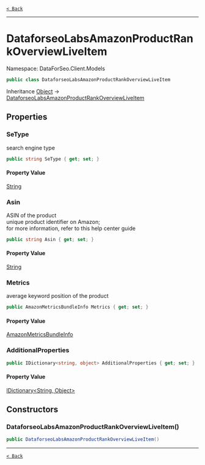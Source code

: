 [`< Back`](./)

---

# DataforseoLabsAmazonProductRankOverviewLiveItem

Namespace: DataForSeo.Client.Models

```csharp
public class DataforseoLabsAmazonProductRankOverviewLiveItem
```

Inheritance [Object](https://docs.microsoft.com/en-us/dotnet/api/system.object) → [DataforseoLabsAmazonProductRankOverviewLiveItem](./dataforseo.client.models.dataforseolabsamazonproductrankoverviewliveitem)

## Properties

### **SeType**

search engine type

```csharp
public string SeType { get; set; }
```

#### Property Value

[String](https://docs.microsoft.com/en-us/dotnet/api/system.string)<br>

### **Asin**

ASIN of the product
 <br>unique product identifier on Amazon;
 <br>for more information, refer to this help center guide

```csharp
public string Asin { get; set; }
```

#### Property Value

[String](https://docs.microsoft.com/en-us/dotnet/api/system.string)<br>

### **Metrics**

average keyword position of the product

```csharp
public AmazonMetricsBundleInfo Metrics { get; set; }
```

#### Property Value

[AmazonMetricsBundleInfo](./dataforseo.client.models.amazonmetricsbundleinfo)<br>

### **AdditionalProperties**

```csharp
public IDictionary<string, object> AdditionalProperties { get; set; }
```

#### Property Value

[IDictionary&lt;String, Object&gt;](https://docs.microsoft.com/en-us/dotnet/api/system.collections.generic.idictionary-2)<br>

## Constructors

### **DataforseoLabsAmazonProductRankOverviewLiveItem()**

```csharp
public DataforseoLabsAmazonProductRankOverviewLiveItem()
```

---

[`< Back`](./)
